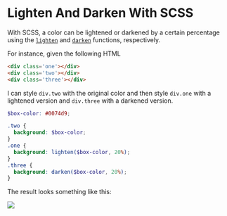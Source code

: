 # Lighten And Darken With SCSS

With SCSS, a color can be lightened or darkened by a certain percentage
using the
[`lighten`](http://sass-lang.com/documentation/Sass/Script/Functions.html#lighten-instance_method)
and
[`darken`](http://sass-lang.com/documentation/Sass/Script/Functions.html#darken-instance_method)
functions, respectively.

For instance, given the following HTML

```html
<div class='one'></div>
<div class='two'></div>
<div class='three'></div>
```

I can style `div.two` with the original color and then style `div.one` with
a lightened version and `div.three` with a darkened version.

```scss
$box-color: #0074d9;

.two {
  background: $box-color;
}
.one {
  background: lighten($box-color, 20%);
}
.three {
  background: darken($box-color, 20%);
}
```

The result looks something like this:

![](http://i.imgur.com/SaeTL8H.png)